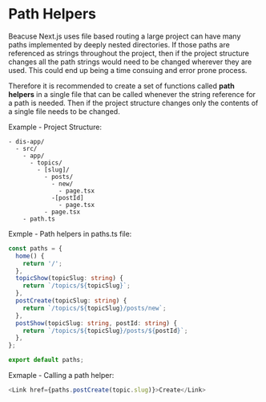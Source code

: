 # Path Helpers

Beacuse Next.js uses file based routing a large project can have many paths implemented by deeply nested directories. If those paths are referenced as strings throughout the project, then if the project structure changes all the path strings would need to be changed wherever they are used. This could end up being a time consuing and error prone process.

Therefore it is recommended to create a set of functions called **path helpers** in a single file that can be called whenever the string reference for a path is needed. Then if the project structure changes only the contents of a single file needs to be changed.

Example - Project Structure:

```
- dis-app/
  - src/
    - app/
      - topics/
        - [slug]/
          - posts/
            - new/
              - page.tsx
            -[postId]
              - page.tsx
          - page.tsx
    - path.ts
```

Exmple - Path helpers in paths.ts file:

```typescript
const paths = {
  home() {
    return '/';
  },
  topicShow(topicSlug: string) {
    return `/topics/${topicSlug}`;
  },
  postCreate(topicSlug: string) {
    return `/topics/${topicSlug}/posts/new`;
  },
  postShow(topicSlug: string, postId: string) {
    return `/topics/${topicSlug}/posts/${postId}`;
  },
};

export default paths;
```

Exmaple - Calling a path helper:

```typescript
<Link href={paths.postCreate(topic.slug)}>Create</Link>
```
